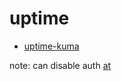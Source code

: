 # uptime

- [uptime-kuma](https://github.com/louislam/uptime-kuma)

note: can disable auth [at](http://localhost:3001/settings/security)
